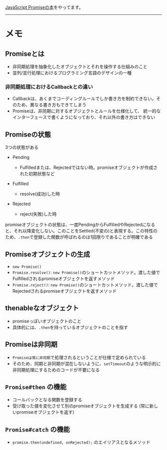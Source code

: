 [JavaScript Promiseの本](http://azu.github.io/promises-book/)をやってます。

---

# メモ

## Promiseとは
* 非同期処理を抽象化したオブジェクトとそれを操作する仕組みのこと
* 並列/並行処理におけるプログラミング言語のデザインの一種

### 非同期処理におけるCallbackとの違い
* Callbackは、あくまでコーディングルールでしか書き方を制約できない。そのため、異なる書き方もできてしまう
* Promiseは、非同期に対するオブジェクトとルールを仕様化して、 統一的なインターフェースで書くようになっており、それ以外の書き方はできない

## Promiseの状態
3つの状態がある

* Pending
  * Fulfilledまたは、Rejectedではない時。promiseオブジェクトが作成された初期状態など

* Fulfilled
  * resolve(成功)した時
  
* Rejected
  * reject(失敗)した時
  
promiseオブジェクトの状態は、一度PendingからFulfilledやRejectedになると、それ以降変化しない。このことをSettled(不変の)と表現する。この特性のため、`.then`で登録した関数が呼ばれるのは1回限りであることが明確である 

## Promiseオブジェクトの生成
* `new Promise()`
* `Promise.resolve()`: `new Promise()`のショートカットメソッド。渡した値でFulfilledされるpromiseオブジェクトを返すメソッド
* `Promise.reject()`: `new Promise()`のショートカットメソッド。渡した値でRejectedされるpromiseオブジェクトを返すメソッド

## thenableなオブジェクト
* promiseっぽいオブジェクトのこと
* 具体的には、`.then`を持っているオブジェクトのことを指す

## Promiseは非同期
* `Promiseは常に非同期`で処理されるということが仕様で定められている
* そのため、同期と非同期が混在しないように、`setTimeout`のような明示的に非同期処理にするためのコードが不要になる 

## `Promise#then` の機能
* コールバックとなる関数を登録する
* 受け取った値を変化させて別のpromiseオブジェクトを生成する (常に新しいpromiseオブジェクトを返す)

## `Promise#catch` の機能
* `promise.then(undefined, onRejected);` のエイリアスとなるメソッド
